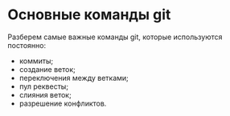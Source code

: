 # Основные команды git

Разберем самые важные команды git, которые используются постоянно:

+ коммиты;
+ создание веток;
+ переключения между ветками;
+ пул реквесты;
+ слияния веток;
+ разрешение конфликтов.

